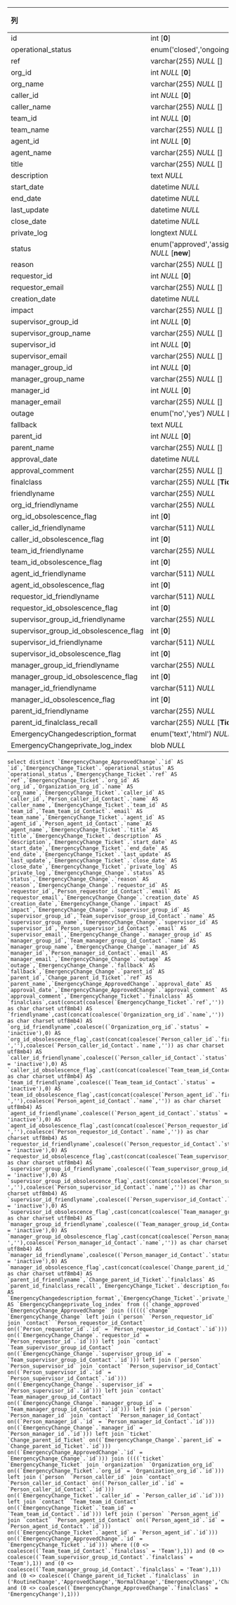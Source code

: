| 列                                    | 类型                                                         | 注释 |
| :------------------------------------ | ------------------------------------------------------------ | ---- |
| id                                    | int [**0**]                                                  |      |
| operational_status                    | enum('closed','ongoing','resolved') *NULL* [**ongoing**]     |      |
| ref                                   | varchar(255) *NULL* []                                       |      |
| org_id                                | int *NULL* [**0**]                                           |      |
| org_name                              | varchar(255) *NULL* []                                       |      |
| caller_id                             | int *NULL* [**0**]                                           |      |
| caller_name                           | varchar(255) *NULL* []                                       |      |
| team_id                               | int *NULL* [**0**]                                           |      |
| team_name                             | varchar(255) *NULL* []                                       |      |
| agent_id                              | int *NULL* [**0**]                                           |      |
| agent_name                            | varchar(255) *NULL* []                                       |      |
| title                                 | varchar(255) *NULL* []                                       |      |
| description                           | text *NULL*                                                  |      |
| start_date                            | datetime *NULL*                                              |      |
| end_date                              | datetime *NULL*                                              |      |
| last_update                           | datetime *NULL*                                              |      |
| close_date                            | datetime *NULL*                                              |      |
| private_log                           | longtext *NULL*                                              |      |
| status                                | enum('approved','assigned','closed','implemented','monitored','new','notapproved','plannedscheduled','rejected','validated') *NULL* [**new**] |      |
| reason                                | varchar(255) *NULL* []                                       |      |
| requestor_id                          | int *NULL* [**0**]                                           |      |
| requestor_email                       | varchar(255) *NULL* []                                       |      |
| creation_date                         | datetime *NULL*                                              |      |
| impact                                | varchar(255) *NULL* []                                       |      |
| supervisor_group_id                   | int *NULL* [**0**]                                           |      |
| supervisor_group_name                 | varchar(255) *NULL* []                                       |      |
| supervisor_id                         | int *NULL* [**0**]                                           |      |
| supervisor_email                      | varchar(255) *NULL* []                                       |      |
| manager_group_id                      | int *NULL* [**0**]                                           |      |
| manager_group_name                    | varchar(255) *NULL* []                                       |      |
| manager_id                            | int *NULL* [**0**]                                           |      |
| manager_email                         | varchar(255) *NULL* []                                       |      |
| outage                                | enum('no','yes') *NULL* [**no**]                             |      |
| fallback                              | text *NULL*                                                  |      |
| parent_id                             | int *NULL* [**0**]                                           |      |
| parent_name                           | varchar(255) *NULL* []                                       |      |
| approval_date                         | datetime *NULL*                                              |      |
| approval_comment                      | varchar(255) *NULL* []                                       |      |
| finalclass                            | varchar(255) *NULL* [**Ticket**]                             |      |
| friendlyname                          | varchar(255) *NULL*                                          |      |
| org_id_friendlyname                   | varchar(255) *NULL*                                          |      |
| org_id_obsolescence_flag              | int [**0**]                                                  |      |
| caller_id_friendlyname                | varchar(511) *NULL*                                          |      |
| caller_id_obsolescence_flag           | int [**0**]                                                  |      |
| team_id_friendlyname                  | varchar(255) *NULL*                                          |      |
| team_id_obsolescence_flag             | int [**0**]                                                  |      |
| agent_id_friendlyname                 | varchar(511) *NULL*                                          |      |
| agent_id_obsolescence_flag            | int [**0**]                                                  |      |
| requestor_id_friendlyname             | varchar(511) *NULL*                                          |      |
| requestor_id_obsolescence_flag        | int [**0**]                                                  |      |
| supervisor_group_id_friendlyname      | varchar(255) *NULL*                                          |      |
| supervisor_group_id_obsolescence_flag | int [**0**]                                                  |      |
| supervisor_id_friendlyname            | varchar(511) *NULL*                                          |      |
| supervisor_id_obsolescence_flag       | int [**0**]                                                  |      |
| manager_group_id_friendlyname         | varchar(255) *NULL*                                          |      |
| manager_group_id_obsolescence_flag    | int [**0**]                                                  |      |
| manager_id_friendlyname               | varchar(511) *NULL*                                          |      |
| manager_id_obsolescence_flag          | int [**0**]                                                  |      |
| parent_id_friendlyname                | varchar(255) *NULL*                                          |      |
| parent_id_finalclass_recall           | varchar(255) *NULL* [**Ticket**]                             |      |
| EmergencyChangedescription_format     | enum('text','html') *NULL* [**text**]                        |      |
| EmergencyChangeprivate_log_index      | blob *NULL*                                                  |      |

```
select distinct `EmergencyChange_ApprovedChange`.`id` AS `id`,`EmergencyChange_Ticket`.`operational_status` AS `operational_status`,`EmergencyChange_Ticket`.`ref` AS `ref`,`EmergencyChange_Ticket`.`org_id` AS `org_id`,`Organization_org_id`.`name` AS `org_name`,`EmergencyChange_Ticket`.`caller_id` AS `caller_id`,`Person_caller_id_Contact`.`name` AS `caller_name`,`EmergencyChange_Ticket`.`team_id` AS `team_id`,`Team_team_id_Contact`.`email` AS `team_name`,`EmergencyChange_Ticket`.`agent_id` AS `agent_id`,`Person_agent_id_Contact`.`name` AS `agent_name`,`EmergencyChange_Ticket`.`title` AS `title`,`EmergencyChange_Ticket`.`description` AS `description`,`EmergencyChange_Ticket`.`start_date` AS `start_date`,`EmergencyChange_Ticket`.`end_date` AS `end_date`,`EmergencyChange_Ticket`.`last_update` AS `last_update`,`EmergencyChange_Ticket`.`close_date` AS `close_date`,`EmergencyChange_Ticket`.`private_log` AS `private_log`,`EmergencyChange_Change`.`status` AS `status`,`EmergencyChange_Change`.`reason` AS `reason`,`EmergencyChange_Change`.`requestor_id` AS `requestor_id`,`Person_requestor_id_Contact`.`email` AS `requestor_email`,`EmergencyChange_Change`.`creation_date` AS `creation_date`,`EmergencyChange_Change`.`impact` AS `impact`,`EmergencyChange_Change`.`supervisor_group_id` AS `supervisor_group_id`,`Team_supervisor_group_id_Contact`.`name` AS `supervisor_group_name`,`EmergencyChange_Change`.`supervisor_id` AS `supervisor_id`,`Person_supervisor_id_Contact`.`email` AS `supervisor_email`,`EmergencyChange_Change`.`manager_group_id` AS `manager_group_id`,`Team_manager_group_id_Contact`.`name` AS `manager_group_name`,`EmergencyChange_Change`.`manager_id` AS `manager_id`,`Person_manager_id_Contact`.`email` AS `manager_email`,`EmergencyChange_Change`.`outage` AS `outage`,`EmergencyChange_Change`.`fallback` AS `fallback`,`EmergencyChange_Change`.`parent_id` AS `parent_id`,`Change_parent_id_Ticket`.`ref` AS `parent_name`,`EmergencyChange_ApprovedChange`.`approval_date` AS `approval_date`,`EmergencyChange_ApprovedChange`.`approval_comment` AS `approval_comment`,`EmergencyChange_Ticket`.`finalclass` AS `finalclass`,cast(concat(coalesce(`EmergencyChange_Ticket`.`ref`,'')) as char charset utf8mb4) AS `friendlyname`,cast(concat(coalesce(`Organization_org_id`.`name`,'')) as char charset utf8mb4) AS `org_id_friendlyname`,coalesce((`Organization_org_id`.`status` = 'inactive'),0) AS `org_id_obsolescence_flag`,cast(concat(coalesce(`Person_caller_id`.`first_name`,''),coalesce(' ',''),coalesce(`Person_caller_id_Contact`.`name`,'')) as char charset utf8mb4) AS `caller_id_friendlyname`,coalesce((`Person_caller_id_Contact`.`status` = 'inactive'),0) AS `caller_id_obsolescence_flag`,cast(concat(coalesce(`Team_team_id_Contact`.`name`,'')) as char charset utf8mb4) AS `team_id_friendlyname`,coalesce((`Team_team_id_Contact`.`status` = 'inactive'),0) AS `team_id_obsolescence_flag`,cast(concat(coalesce(`Person_agent_id`.`first_name`,''),coalesce(' ',''),coalesce(`Person_agent_id_Contact`.`name`,'')) as char charset utf8mb4) AS `agent_id_friendlyname`,coalesce((`Person_agent_id_Contact`.`status` = 'inactive'),0) AS `agent_id_obsolescence_flag`,cast(concat(coalesce(`Person_requestor_id`.`first_name`,''),coalesce(' ',''),coalesce(`Person_requestor_id_Contact`.`name`,'')) as char charset utf8mb4) AS `requestor_id_friendlyname`,coalesce((`Person_requestor_id_Contact`.`status` = 'inactive'),0) AS `requestor_id_obsolescence_flag`,cast(concat(coalesce(`Team_supervisor_group_id_Contact`.`name`,'')) as char charset utf8mb4) AS `supervisor_group_id_friendlyname`,coalesce((`Team_supervisor_group_id_Contact`.`status` = 'inactive'),0) AS `supervisor_group_id_obsolescence_flag`,cast(concat(coalesce(`Person_supervisor_id`.`first_name`,''),coalesce(' ',''),coalesce(`Person_supervisor_id_Contact`.`name`,'')) as char charset utf8mb4) AS `supervisor_id_friendlyname`,coalesce((`Person_supervisor_id_Contact`.`status` = 'inactive'),0) AS `supervisor_id_obsolescence_flag`,cast(concat(coalesce(`Team_manager_group_id_Contact`.`name`,'')) as char charset utf8mb4) AS `manager_group_id_friendlyname`,coalesce((`Team_manager_group_id_Contact`.`status` = 'inactive'),0) AS `manager_group_id_obsolescence_flag`,cast(concat(coalesce(`Person_manager_id`.`first_name`,''),coalesce(' ',''),coalesce(`Person_manager_id_Contact`.`name`,'')) as char charset utf8mb4) AS `manager_id_friendlyname`,coalesce((`Person_manager_id_Contact`.`status` = 'inactive'),0) AS `manager_id_obsolescence_flag`,cast(concat(coalesce(`Change_parent_id_Ticket`.`ref`,'')) as char charset utf8mb4) AS `parent_id_friendlyname`,`Change_parent_id_Ticket`.`finalclass` AS `parent_id_finalclass_recall`,`EmergencyChange_Ticket`.`description_format` AS `EmergencyChangedescription_format`,`EmergencyChange_Ticket`.`private_log_index` AS `EmergencyChangeprivate_log_index` from ((`change_approved` `EmergencyChange_ApprovedChange` join ((((((`change` `EmergencyChange_Change` left join (`person` `Person_requestor_id` join `contact` `Person_requestor_id_Contact` on((`Person_requestor_id`.`id` = `Person_requestor_id_Contact`.`id`))) on((`EmergencyChange_Change`.`requestor_id` = `Person_requestor_id`.`id`))) left join `contact` `Team_supervisor_group_id_Contact` on((`EmergencyChange_Change`.`supervisor_group_id` = `Team_supervisor_group_id_Contact`.`id`))) left join (`person` `Person_supervisor_id` join `contact` `Person_supervisor_id_Contact` on((`Person_supervisor_id`.`id` = `Person_supervisor_id_Contact`.`id`))) on((`EmergencyChange_Change`.`supervisor_id` = `Person_supervisor_id`.`id`))) left join `contact` `Team_manager_group_id_Contact` on((`EmergencyChange_Change`.`manager_group_id` = `Team_manager_group_id_Contact`.`id`))) left join (`person` `Person_manager_id` join `contact` `Person_manager_id_Contact` on((`Person_manager_id`.`id` = `Person_manager_id_Contact`.`id`))) on((`EmergencyChange_Change`.`manager_id` = `Person_manager_id`.`id`))) left join `ticket` `Change_parent_id_Ticket` on((`EmergencyChange_Change`.`parent_id` = `Change_parent_id_Ticket`.`id`))) on((`EmergencyChange_ApprovedChange`.`id` = `EmergencyChange_Change`.`id`))) join ((((`ticket` `EmergencyChange_Ticket` join `organization` `Organization_org_id` on((`EmergencyChange_Ticket`.`org_id` = `Organization_org_id`.`id`))) left join (`person` `Person_caller_id` join `contact` `Person_caller_id_Contact` on((`Person_caller_id`.`id` = `Person_caller_id_Contact`.`id`))) on((`EmergencyChange_Ticket`.`caller_id` = `Person_caller_id`.`id`))) left join `contact` `Team_team_id_Contact` on((`EmergencyChange_Ticket`.`team_id` = `Team_team_id_Contact`.`id`))) left join (`person` `Person_agent_id` join `contact` `Person_agent_id_Contact` on((`Person_agent_id`.`id` = `Person_agent_id_Contact`.`id`))) on((`EmergencyChange_Ticket`.`agent_id` = `Person_agent_id`.`id`))) on((`EmergencyChange_ApprovedChange`.`id` = `EmergencyChange_Ticket`.`id`))) where ((0 <> coalesce((`Team_team_id_Contact`.`finalclass` = 'Team'),1)) and (0 <> coalesce((`Team_supervisor_group_id_Contact`.`finalclass` = 'Team'),1)) and (0 <> coalesce((`Team_manager_group_id_Contact`.`finalclass` = 'Team'),1)) and (0 <> coalesce((`Change_parent_id_Ticket`.`finalclass` in ('RoutineChange','ApprovedChange','NormalChange','EmergencyChange','Change')),1)) and (0 <> coalesce((`EmergencyChange_ApprovedChange`.`finalclass` = 'EmergencyChange'),1)))
```

